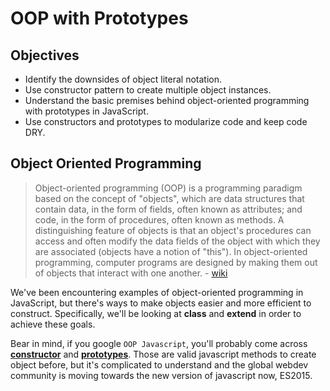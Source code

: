 # OOP with Prototypes

## Objectives

* Identify the downsides of object literal notation.
* Use constructor pattern to create multiple object instances.
* Understand the basic premises behind object-oriented programming with prototypes in JavaScript.
* Use constructors and prototypes to modularize code and keep code DRY.

## Object Oriented Programming

> Object-oriented programming (OOP) is a programming paradigm based on the concept of "objects", which are data structures that contain data, in the form of fields, often known as attributes; and code, in the form of procedures, often known as methods. A distinguishing feature of objects is that an object's procedures can access and often modify the data fields of the object with which they are associated (objects have a notion of "this"). In object-oriented programming, computer programs are designed by making them out of objects that interact with one another. - [wiki](http://en.wikipedia.org/wiki/Object-oriented_programming)

We've been encountering examples of object-oriented programming in JavaScript, but there's ways to make objects easier and more efficient to construct. Specifically, we'll be looking at **class** and **extend** in order to achieve these goals.

Bear in mind, if you google `OOP Javascript`, you'll probably come across **[constructor](https://developer.mozilla.org/en/docs/Web/JavaScript/Reference/Global_Objects/Object/constructor)** and **[prototypes](https://developer.mozilla.org/en-US/docs/Web/JavaScript/Reference/Global_Objects/Object/prototype)**. Those are valid javascript methods to create object before, but it's complicated to understand and the global webdev community is moving towards the new version of javascript now, ES2015. 

<!-- We've been encountering examples of object-oriented programming in JavaScript, but there's ways to make objects easier and more efficient to construct. Specifically, we'll be looking at **constructors** and **prototypes** in order to achieve these goals. -->
